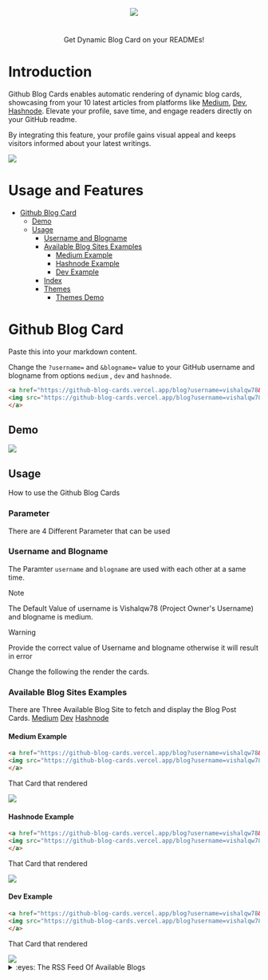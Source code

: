 <p align="center">
  
<img src="https://res.cloudinary.com/dnyfz9zqn/image/upload/v1692555001/logoed_1_b07o9w.svg"/>

#
<p align="center">Get Dynamic Blog Card on your READMEs!</p>
</p>

# Introduction

Github Blog Cards enables automatic rendering of dynamic blog cards, showcasing from your 10 latest articles from platforms like [Medium](https://medium.com/), [Dev](https://dev.to/), [Hashnode](https://hashnode.com/). Elevate your profile, save time, and engage readers directly on your GitHub readme.

By integrating this feature, your profile gains visual appeal and keeps visitors informed about your latest writings.

<img src="https://github-blog-cards.vercel.app/blog?username=vishalqw78&blogname=medium"/>

# Usage and Features

- [Github Blog Card](#github-blog-card)
    - [Demo](#demo)
    - [Usage](#usage)
        - [Username and Blogname](#username-and-blogname)
        - [Available Blog Sites Examples](#available-blog-sites-examples)
           - [Medium Example](#medium-example)
           - [Hashnode Example](#hashnode-example)
           - [Dev Example](#dev-example)
        - [Index](#index)
        - [Themes](#themes)
           - [Themes Demo](#themes-demo)

# Github Blog Card
Paste this into your markdown content.

Change the `?username=` and `&blogname=` value to your GitHub username and blogname from options `medium` , `dev` and `hashnode`.

```md
<a href="https://github-blog-cards.vercel.app/blog?username=vishalqw78&blogname=medium">
<img src="https://github-blog-cards.vercel.app/blog?username=vishalqw78&blogname=medium"/>
</a>
```
## Demo

<a href="https://github-blog-cards.vercel.app/blog?username=vishalqw78&blogname=medium">
<img src="https://github-blog-cards.vercel.app/blog?username=vishalqw78&blogname=medium"/>
</a>

## Usage
How to use the Github Blog Cards
### Parameter
There are 4 Different Parameter that can be used 
### Username and Blogname
The Paramter ```username``` and ```blogname``` are used with each other at a same time.
> [!NOTE]
> The Default Value of username is Vishalqw78 (Project Owner's Username) and blogname is medium.

>[!WARNING]
>Provide the correct value of Username and blogname otherwise it will result in error

Change the following the render the cards.

### Available Blog Sites Examples
There are Three Available Blog Site to fetch and display the Blog Post Cards.
[Medium](https://medium.com/)
[Dev](https://dev.to/)
[Hashnode](https://hashnode.com/)

#### Medium Example

```md
<a href="https://github-blog-cards.vercel.app/blog?username=vishalqw78&blogname=medium">
<img src="https://github-blog-cards.vercel.app/blog?username=vishalqw78&blogname=medium"/>
</a>
```

That Card that rendered

<a href="https://github-blog-cards.vercel.app/blog?username=vishalqw78&blogname=medium">
<img src="https://github-blog-cards.vercel.app/blog?username=vishalqw78&blogname=medium"/>
</a>

#### Hashnode Example

```md
<a href="https://github-blog-cards.vercel.app/blog?username=vishalqw78&blogname=medium">
<img src="https://github-blog-cards.vercel.app/blog?username=vishalqw78&blogname=medium"/>
</a>
```

That Card that rendered

<a href="https://github-blog-cards.vercel.app/blog?username=vishalqw78&blogname=medium">
<img src="https://github-blog-cards.vercel.app/blog?username=vishalqw78&blogname=medium"/>
</a>

#### Dev Example

```md
<a href="https://github-blog-cards.vercel.app/blog?username=vishalqw78&blogname=medium">
<img src="https://github-blog-cards.vercel.app/blog?username=vishalqw78&blogname=medium"/>
</a>
```

That Card that rendered

<a href="https://github-blog-cards.vercel.app/blog?username=nevodavid10&blogname=dev">
<img src="https://github-blog-cards.vercel.app/blog?username=nevodavid10&blogname=dev"/>
</a>


<details>
<summary>:eyes: The RSS Feed Of Available Blogs</summary>

<table>
  <tr>
    <th>Site</th>
    <th>RSS Feed</th>
  </tr>
  <tr>
    <td>Medium</td>
    <td><a href="https://medium.com/feed/@your-username">Medium RSS</a></td>
  </tr>
  <tr>
    <td>Dev.to</td>
    <td><a href="https://dev.to/feed/your-username">Dev.to RSS</a></td>
  </tr>
  <tr>
    <td>Hashnode</td>
    <td><a href="https://hashnode.com/rss/@your-username">Hashnode RSS</a></td>
  </tr>
</table>

</details>

      





